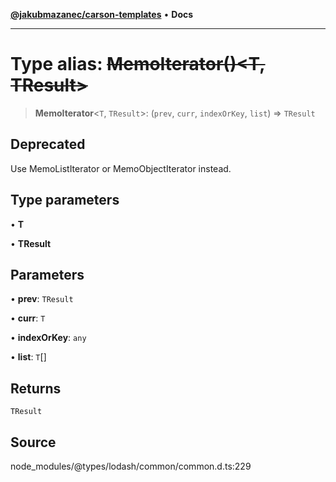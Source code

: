 [**@jakubmazanec/carson-templates**](../../../README.md) • **Docs**

---

# Type alias: ~~MemoIterator()\<T, TResult\>~~

> **MemoIterator**\<`T`, `TResult`\>: (`prev`, `curr`, `indexOrKey`, `list`) => `TResult`

## Deprecated

Use MemoListIterator or MemoObjectIterator instead.

## Type parameters

• **T**

• **TResult**

## Parameters

• **prev**: `TResult`

• **curr**: `T`

• **indexOrKey**: `any`

• **list**: `T`[]

## Returns

`TResult`

## Source

node_modules/@types/lodash/common/common.d.ts:229
